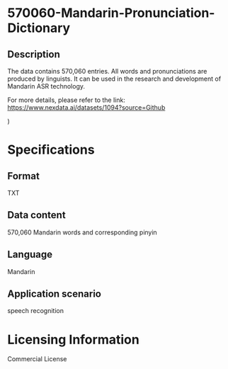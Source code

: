 # 570060-Mandarin-Pronunciation-Dictionary

## Description
The data contains 570,060 entries. All words and pronunciations are produced by linguists. It can be used in the research and development of Mandarin ASR technology.

For more details, please refer to the link: https://www.nexdata.ai/datasets/1094?source=Github

)
# Specifications
## Format
TXT
## Data content
570,060 Mandarin words and corresponding pinyin
## Language
Mandarin
## Application scenario
speech recognition

# Licensing Information
Commercial License
